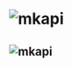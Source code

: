 # ![mkapi](tgintegration.botcontroller|upper|plain|link|sourcelink)

## ![mkapi](tgintegration.botcontroller.BotController||link|sourcelink)
